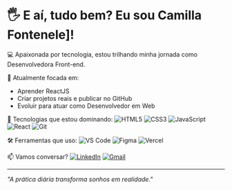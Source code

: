# 🖐️ E aí, tudo bem? Eu sou Camilla Fontenele]! 

💻 Apaixonada por tecnologia, estou trilhando minha jornada como Desenvolvedora Front-end.

🚀 Atualmente focada em:
- Aprender ReactJS
- Criar projetos reais e publicar no GitHub
- Evoluir para atuar como Desenvolvedor em Web

🔧 Tecnologias que estou dominando:
![HTML5](https://img.shields.io/badge/HTML5-E34F26?style=for-the-badge&logo=html5&logoColor=white)
![CSS3](https://img.shields.io/badge/CSS3-1572B6?style=for-the-badge&logo=css3&logoColor=white)
![JavaScript](https://img.shields.io/badge/JavaScript-F7DF1E?style=for-the-badge&logo=javascript&logoColor=black)
![React](https://img.shields.io/badge/React-61DAFB?style=for-the-badge&logo=react&logoColor=black)
![Git](https://img.shields.io/badge/Git-F05032?style=for-the-badge&logo=git&logoColor=white)

🛠️ Ferramentas que uso:
![VS Code](https://img.shields.io/badge/VS_Code-007ACC?style=for-the-badge&logo=visual%20studio%20code&logoColor=white)
![Figma](https://img.shields.io/badge/Figma-F24E1E?style=for-the-badge&logo=figma&logoColor=white)
![Vercel](https://img.shields.io/badge/Vercel-000000?style=for-the-badge&logo=vercel&logoColor=white)

📫 Vamos conversar?
[![LinkedIn](https://img.shields.io/badge/LinkedIn-0077B5?style=for-the-badge&logo=linkedin&logoColor=white)](https://www.linkedin.com/in/camilla-fontenele/)
[![Gmail](https://img.shields.io/badge/Gmail-D14836?style=for-the-badge&logo=gmail&logoColor=white)](mailto:camillafontenele@gmail.com)

---

*"A prática diária transforma sonhos em realidade."*
